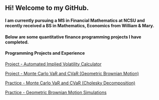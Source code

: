 ## Hi! Welcome to my GitHub.

#### I am currently pursuing a MS in Financial Mathematics at NCSU and recently received a BS in Mathematics, Economics from William & Mary. 

#### Below are some quantitative finance programming projects I have completed.

#### Programming Projects and Experience
[Project - Automated Implied Volatility Calculator](https://NickZehnle.github.io/Programming-Experience/aivc.html)

[Project - Monte Carlo VaR and CVaR (Geometric Brownian Motion)](https://NickZehnle.github.io/Programming-Experience/montecarlo.html)

[Practice - Monte Carlo VaR and CVaR (Cholesky Decomposition)](https://NickZehnle.github.io/Programming-Experience/montecarlo.html)

[Practice - Geometric Brownian Motion Simulations](https://NickZehnle.github.io/Programming-Experience/gbm.html)
